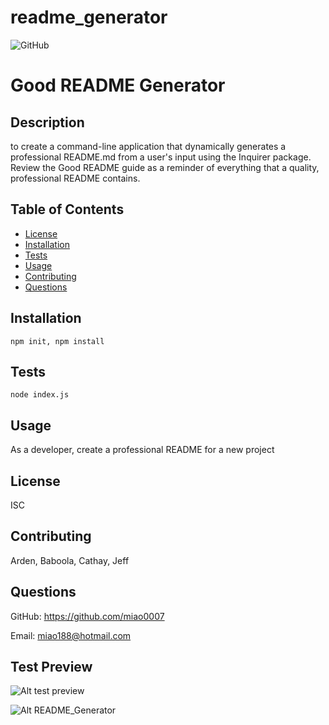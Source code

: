 # readme_generator


![GitHub](https://img.shields.io/badge/license-ISC-blue)
    
  # Good README Generator
  ## Description
  to create a command-line application that dynamically generates a professional README.md from a user's input using the Inquirer package. Review the Good README guide as a reminder of everything that a quality, professional README contains.
  ## Table of Contents
  * [License](#license)
  * [Installation](#installation)
  * [Tests](#tests)
  * [Usage](#usage)
  * [Contributing](#contribution)
  * [Questions](#questions)
  ## Installation
  ``` npm init, npm install ```
  ## Tests
  ``` node index.js ```
  ## Usage
  As a developer, create a professional README for a new project
  ## License
  ISC
  ## Contributing
  Arden, Baboola, Cathay, Jeff
  ## Questions
  GitHub: https://github.com/miao0007
  
  Email:  miao188@hotmail.com


  ## Test Preview
  ![Alt test preview](./assets/test.png)

  ![Alt README_Generator](./assets/README_Template.png)

  